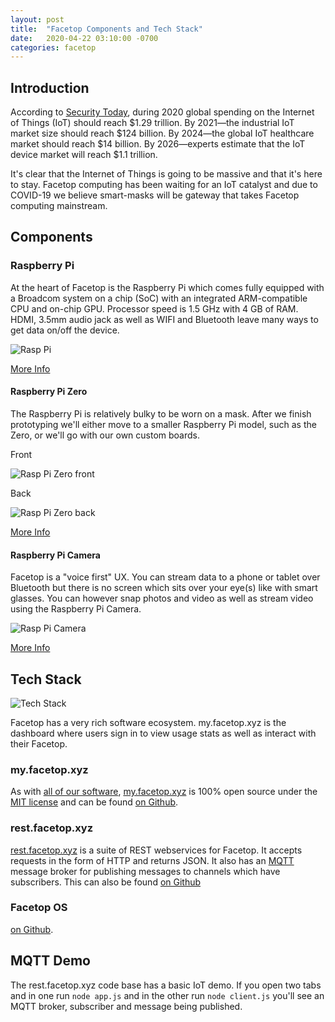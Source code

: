 ```yaml
---
layout: post
title:  "Facetop Components and Tech Stack"
date:   2020-04-22 03:10:00 -0700
categories: facetop
---
```


## Introduction

According to [Security Today](https://securitytoday.com/articles/2020/01/13/the-iot-rundown-for-2020.aspx), during 2020 global spending on the Internet of Things (IoT) should reach $1.29 trillion. By 2021&mdash;the industrial IoT market size should reach $124 billion. By 2024&mdash;the global IoT healthcare market should reach $14 billion. By 2026&mdash;experts estimate that the IoT device market will reach $1.1 trillion.

It's clear that the Internet of Things is going to be massive and that it's here to stay. Facetop computing has been waiting for an IoT catalyst and due to COVID-19 we believe smart-masks will be gateway that takes Facetop computing mainstream.

## Components

### Raspberry Pi

At the heart of Facetop is the Raspberry Pi which comes fully equipped with a Broadcom system on a chip (SoC) with an integrated ARM-compatible CPU and on-chip GPU. Processor speed is 1.5 GHz with 4 GB of RAM. HDMI, 3.5mm audio jack as well as WIFI and Bluetooth leave many ways to get data on/off the device.

![Rasp Pi](/assets/rasp-pi.jpg)

[More Info](https://en.wikipedia.org/wiki/Raspberry_Pi)

#### Raspberry Pi Zero

The Raspberry Pi is relatively bulky to be worn on a mask. After we finish prototyping we'll either move to a smaller Raspberry Pi model, such as the Zero, or we'll go with our own custom boards.

Front

![Rasp Pi Zero front](/assets/rasp-pi-zero-front.jpg)

Back

![Rasp Pi Zero back](/assets/rasp-pi-zero-back.jpg)

[More Info](https://www.raspberrypi.org/blog/raspberry-pi-zero-w-joins-family/)

#### Raspberry Pi Camera

Facetop is a "voice first" UX. You can stream data to a phone or tablet over Bluetooth but there is no screen which sits over your eye(s) like with smart glasses. You can however snap photos and video as well as stream video using the Raspberry Pi Camera.

![Rasp Pi Camera](/assets/rasp-pi-camera.jpg)

[More Info](https://www.raspberrypi.org/products/camera-module-v2/)

## Tech Stack

![Tech Stack](/assets/facetop-tech-stack.jpg)

Facetop has a very rich software ecosystem. my.facetop.xyz is the dashboard where users sign in to view usage stats as well as interact with their Facetop. 

### my.facetop.xyz

As with [all of our software](https://github.com/EarthEngineering), [my.facetop.xyz](http://my.facetop.xyz) is 100% open source under the [MIT license](https://opensource.org/licenses/MIT) and can be found [on Github](https://github.com/EarthEngineering/my.facetop.xyz).

### rest.facetop.xyz

[rest.facetop.xyz](http://rest.facetop.xyz) is a suite of REST webservices for Facetop. It accepts requests in the form of HTTP and returns JSON. It also has an [MQTT](https://www.npmjs.com/package/mqtt) message broker for publishing messages to channels which have subscribers. This can also be found [on Github](https://github.com/EarthEngineering/rest.facetop.xyz)

### Facetop OS

[on Github](https://github.com/EarthEngineering/facetop-os).

## MQTT Demo

The rest.facetop.xyz code base has a basic IoT demo. If you open two tabs and in one run `node app.js` and in the other run `node client.js` you'll see an MQTT broker, subscriber and message being published.